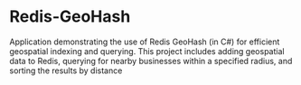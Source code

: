 # Redis-GeoHash
Application demonstrating the use of Redis GeoHash (in C#) for efficient geospatial indexing and querying. This project includes adding geospatial data to Redis, querying for nearby businesses within a specified radius, and sorting the results by distance
